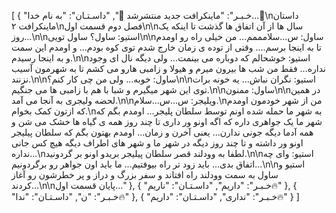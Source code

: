 [
  {
    "خـبـر": "ماینکرافت جدید منتشرشد 🥳",
    "داسـتـان": "به نام خدا...🌹\nداستان ماینکرافت ۲\nفصل دوم قسمت اول\n\nسال ها از آن اتفاق ها گذشت تا اینکه یک روز...\n\nاستیو: ساول؟ ساول تویی\n\nساول: س...سلامممم... من خیلی راه رو اومدم تا به اینجا برسم.... وقتی از توده ی زمان خارج شدم توی کوه بودم... و اومدم این سمت و به اینجا رسیدم.\n\nاستیو: خوشحالم که دوباره می بینمت... ولی دیگه نال ای وجود نداره... فقط من شب ها بیرون میرم و هیولا و زامبی هارو می کشم تا به شهرمون آسیب نزنند.\n\nساول: خوبه... ولی من چی کار کنم؟\n\nاستیو: نگران نباش... یه خونه برات توی این شهر میگیرم و شبا با هم با زامبی ها می جنگیم.\n\nساول: ممنون\n\nدر همین لحضه ولیجری به آنجا می آمد.\n\nویلیجر: س...س...سلام.\nمن از شهر خودمون اومدم که ازتون کمک بخوام.\nبه شهر ما حمله شده اونم توسط سلطان پلیجر... اومدم بگم که شهر ما یک جواهری داره که اگه اونو ور داری تا چند روز همه ی گیاه ها خشک می شن و همه آدما دیگه جونی ندارن... یعنی آخرن و زمان... اومدم بهتون بگم که سلطان پیلیجر اونو ور داشته و تا چند روز دیگه در شهر ما و شهر های اطراف دیگه هیچ کس جانی نداره...\nلطفا به وودلند قصر سلطان پیلیجر بریدو اونو بر گردونید.\n\nاستیو: وای چه اتفاق بدی... باید زود تر راه بیوفتیم... ما باید اون جواهر رو برگردونیم...\n\nاستیو و ساول به سمت وودلند راه افتاند و سفر بزرگ و دراز و پر خطرشون رو آغاز کردند...\n\nپایان قسمت اول..."
  },
  {
    "خـبـر": "داریم",
    "داسـتـان": "ناریم🔥"
  },
  {
    "خـبـر": "ن",
    "داسـتـان": "ندا🔥"
  },
  {
    "خـبـر": "نداری",
    "داسـتـان": "داریم🔥"
  }
]
